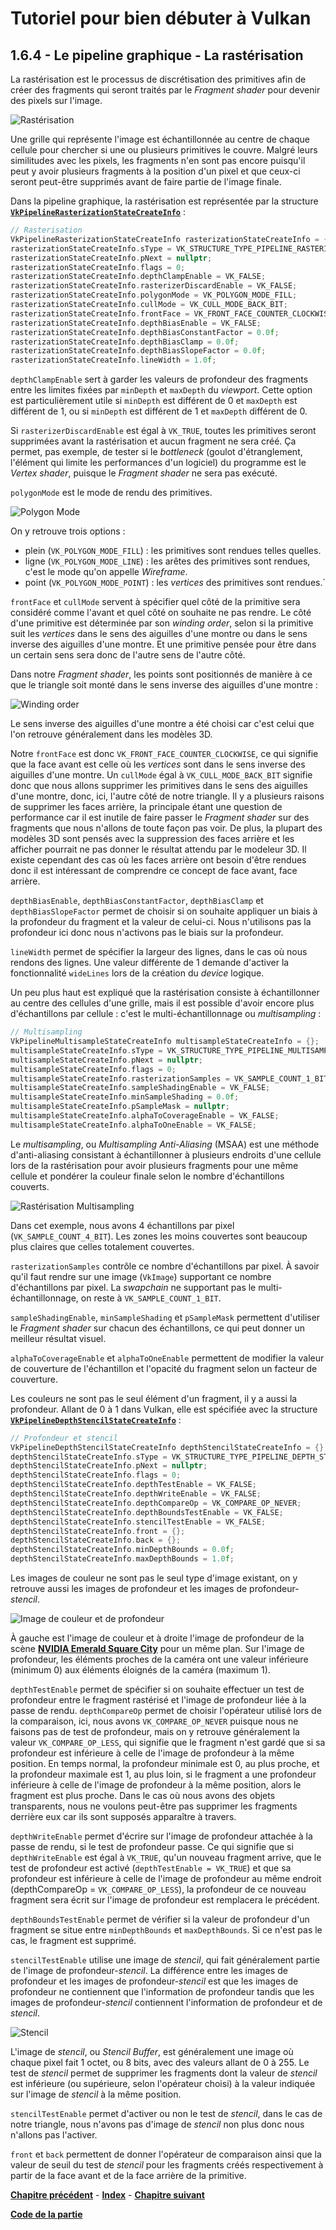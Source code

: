 # Tutoriel pour bien débuter à Vulkan
## 1.6.4 - Le pipeline graphique - La rastérisation

La rastérisation est le processus de discrétisation des primitives afin de créer des fragments qui seront traités par le *Fragment shader* pour devenir des pixels sur l'image.

![Rastérisation](images/rasterisation.png)

Une grille qui représente l'image est échantillonnée au centre de chaque cellule pour chercher si une ou plusieurs primitives le couvre. Malgré leurs similitudes avec les pixels, les fragments n'en sont pas encore puisqu'il peut y avoir plusieurs fragments à la position d'un pixel et que ceux-ci seront peut-être supprimés avant de faire partie de l'image finale.

Dans la pipeline graphique, la rastérisation est représentée par la structure [**``VkPipelineRasterizationStateCreateInfo``**](https://registry.khronos.org/vulkan/specs/1.3-extensions/man/html/VkPipelineRasterizationStateCreateInfo.html) :

```CPP
// Rasterisation
VkPipelineRasterizationStateCreateInfo rasterizationStateCreateInfo = {};
rasterizationStateCreateInfo.sType = VK_STRUCTURE_TYPE_PIPELINE_RASTERIZATION_STATE_CREATE_INFO;
rasterizationStateCreateInfo.pNext = nullptr;
rasterizationStateCreateInfo.flags = 0;
rasterizationStateCreateInfo.depthClampEnable = VK_FALSE;
rasterizationStateCreateInfo.rasterizerDiscardEnable = VK_FALSE;
rasterizationStateCreateInfo.polygonMode = VK_POLYGON_MODE_FILL;
rasterizationStateCreateInfo.cullMode = VK_CULL_MODE_BACK_BIT;
rasterizationStateCreateInfo.frontFace = VK_FRONT_FACE_COUNTER_CLOCKWISE;
rasterizationStateCreateInfo.depthBiasEnable = VK_FALSE;
rasterizationStateCreateInfo.depthBiasConstantFactor = 0.0f;
rasterizationStateCreateInfo.depthBiasClamp = 0.0f;
rasterizationStateCreateInfo.depthBiasSlopeFactor = 0.0f;
rasterizationStateCreateInfo.lineWidth = 1.0f;
```

``depthClampEnable`` sert à garder les valeurs de profondeur des fragments entre les limites fixées par ``minDepth`` et ``maxDepth`` du *viewport*. Cette option est particulièrement utile si ``minDepth`` est différent de 0 et ``maxDepth`` est différent de 1, ou si ``minDepth`` est différent de 1 et ``maxDepth`` différent de 0.

Si ``rasterizerDiscardEnable`` est égal à ``VK_TRUE``, toutes les primitives seront supprimées avant la rastérisation et aucun fragment ne sera créé. Ça permet, pas exemple, de tester si le *bottleneck* (goulot d'étranglement, l'élément qui limite les performances d'un logiciel) du programme est le *Vertex shader*, puisque le *Fragment shader* ne sera pas exécuté.

``polygonMode`` est le mode de rendu des primitives.

![Polygon Mode](images/polygon_mode.png)

On y retrouve trois options :
- plein (``VK_POLYGON_MODE_FILL``) : les primitives sont rendues telles quelles.
- ligne (``VK_POLYGON_MODE_LINE``) : les arêtes des primitives sont rendues, c'est le mode qu'on appelle *Wireframe*.
- point (``VK_POLYGON_MODE_POINT``) : les *vertices* des primitives sont rendues.`

``frontFace`` et ``cullMode`` servent à spécifier quel côté de la primitive sera considéré comme l'avant et quel côté on souhaite ne pas rendre. Le côté d'une primitive est déterminée par son *winding order*, selon si la primitive suit les *vertices* dans le sens des aiguilles d'une montre ou dans le sens inverse des aiguilles d'une montre. Et une primitive pensée pour être dans un certain sens sera donc de l'autre sens de l'autre côté.

Dans notre *Fragment shader*, les points sont positionnés de manière à ce que le triangle soit monté dans le sens inverse des aiguilles d'une montre :

![Winding order](images/winding_order.png)

Le sens inverse des aiguilles d'une montre a été choisi car c'est celui que l'on retrouve généralement dans les modèles 3D.

Notre ``frontFace`` est donc ``VK_FRONT_FACE_COUNTER_CLOCKWISE``, ce qui signifie que la face avant est celle où les *vertices* sont dans le sens inverse des aiguilles d'une montre. Un ``cullMode`` égal à ``VK_CULL_MODE_BACK_BIT`` signifie donc que nous allons supprimer les primitives dans le sens des aiguilles d'une montre, donc, ici, l'autre côté de notre triangle. Il y a plusieurs raisons de supprimer les faces arrière, la principale étant une question de performance car il est inutile de faire passer le *Fragment shader* sur des fragments que nous n'allons de toute façon pas voir. De plus, la plupart des modèles 3D sont pensés avec la suppression des faces arrière et les afficher pourrait ne pas donner le résultat attendu par le modeleur 3D. Il existe cependant des cas où les faces arrière ont besoin d'être rendues donc il est intéressant de comprendre ce concept de face avant, face arrière.

``depthBiasEnable``, ``depthBiasConstantFactor``, ``depthBiasClamp`` et ``depthBiasSlopeFactor`` permet de choisir si on souhaite appliquer un biais à la profondeur du fragment et la valeur de celui-ci. Nous n'utilisons pas la profondeur ici donc nous n'activons pas le biais sur la profondeur.

``lineWidth`` permet de spécifier la largeur des lignes, dans le cas où nous rendons des lignes. Une valeur différente de 1 demande d'activer la fonctionnalité ``wideLines`` lors de la création du *device* logique.

Un peu plus haut est expliqué que la rastérisation consiste à échantillonner au centre des cellules d'une grille, mais il est possible d'avoir encore plus d'échantillons par cellule : c'est le multi-échantillonnage ou *multisampling* :

```CPP
// Multisampling
VkPipelineMultisampleStateCreateInfo multisampleStateCreateInfo = {};
multisampleStateCreateInfo.sType = VK_STRUCTURE_TYPE_PIPELINE_MULTISAMPLE_STATE_CREATE_INFO;
multisampleStateCreateInfo.pNext = nullptr;
multisampleStateCreateInfo.flags = 0;
multisampleStateCreateInfo.rasterizationSamples = VK_SAMPLE_COUNT_1_BIT;
multisampleStateCreateInfo.sampleShadingEnable = VK_FALSE;
multisampleStateCreateInfo.minSampleShading = 0.0f;
multisampleStateCreateInfo.pSampleMask = nullptr;
multisampleStateCreateInfo.alphaToCoverageEnable = VK_FALSE;
multisampleStateCreateInfo.alphaToOneEnable = VK_FALSE;
```

Le *multisampling*, ou *Multisampling Anti-Aliasing* (MSAA) est une méthode d'anti-aliasing consistant à échantillonner à plusieurs endroits d'une cellule lors de la rastérisation pour avoir plusieurs fragments pour une même cellule et pondérer la couleur finale selon le nombre d'échantillons couverts.

![Rastérisation Multisampling](images/rasterisation_multisampling.png)

Dans cet exemple, nous avons 4 échantillons par pixel (``VK_SAMPLE_COUNT_4_BIT``). Les zones les moins couvertes sont beaucoup plus claires que celles totalement couvertes.

``rasterizationSamples`` contrôle ce nombre d'échantillons par pixel. À savoir qu'il faut rendre sur une image (``VkImage``) supportant ce nombre d'échantillons par pixel. La *swapchain* ne supportant pas le multi-échantillonnage, on reste à ``VK_SAMPLE_COUNT_1_BIT``.

``sampleShadingEnable``, ``minSampleShading`` et ``pSampleMask`` permettent d'utiliser le *Fragment shader* sur chacun des échantillons, ce qui peut donner un meilleur résultat visuel.

``alphaToCoverageEnable`` et ``alphaToOneEnable`` permettent de modifier la valeur de couverture de l'échantillon et l'opacité du fragment selon un facteur de couverture.

Les couleurs ne sont pas le seul élément d'un fragment, il y a aussi la profondeur. Allant de 0 à 1 dans Vulkan, elle est spécifiée avec la structure [**``VkPipelineDepthStencilStateCreateInfo``**](https://registry.khronos.org/vulkan/specs/1.3-extensions/man/html/VkPipelineDepthStencilStateCreateInfo.html) :

```CPP
// Profondeur et stencil
VkPipelineDepthStencilStateCreateInfo depthStencilStateCreateInfo = {};
depthStencilStateCreateInfo.sType = VK_STRUCTURE_TYPE_PIPELINE_DEPTH_STENCIL_STATE_CREATE_INFO;
depthStencilStateCreateInfo.pNext = nullptr;
depthStencilStateCreateInfo.flags = 0;
depthStencilStateCreateInfo.depthTestEnable = VK_FALSE;
depthStencilStateCreateInfo.depthWriteEnable = VK_FALSE;
depthStencilStateCreateInfo.depthCompareOp = VK_COMPARE_OP_NEVER;
depthStencilStateCreateInfo.depthBoundsTestEnable = VK_FALSE;
depthStencilStateCreateInfo.stencilTestEnable = VK_FALSE;
depthStencilStateCreateInfo.front = {};
depthStencilStateCreateInfo.back = {};
depthStencilStateCreateInfo.minDepthBounds = 0.0f;
depthStencilStateCreateInfo.maxDepthBounds = 1.0f;
```

Les images de couleur ne sont pas le seul type d'image existant, on y retrouve aussi les images de profondeur et les images de profondeur-*stencil*.

![Image de couleur et de profondeur](images/image_couleur_profondeur.png)

À gauche est l'image de couleur et à droite l'image de profondeur de la scène [**NVIDIA Emerald Square City**](https://developer.nvidia.com/orca/nvidia-emerald-square) pour un même plan. Sur l'image de profondeur, les éléments proches de la caméra ont une valeur inférieure (minimum 0) aux éléments éloignés de la caméra (maximum 1).

``depthTestEnable`` permet de spécifier si on souhaite effectuer un test de profondeur entre le fragment rastérisé et l'image de profondeur liée à la passe de rendu. ``depthCompareOp`` permet de choisir l'opérateur utilisé lors de la comparaison, ici, nous avons ``VK_COMPARE_OP_NEVER`` puisque nous ne faisons pas de test de profondeur, mais on y retrouve généralement la valeur ``VK_COMPARE_OP_LESS``, qui signifie que le fragment n'est gardé que si sa profondeur est inférieure à celle de l'image de profondeur à la même position. En temps normal, la profondeur minimale est 0, au plus proche, et la profondeur maximale est 1, au plus loin, si le fragment a une profondeur inférieure à celle de l'image de profondeur à la même position, alors le fragment est plus proche. Dans le cas où nous avons des objets transparents, nous ne voulons peut-être pas supprimer les fragments derrière eux car ils sont supposés apparaître à travers.

``depthWriteEnable`` permet d'écrire sur l'image de profondeur attachée à la passe de rendu, si le test de profondeur passe. Ce qui signifie que si ``depthWriteEnable`` est égal à ``VK_TRUE``, qu'un nouveau fragment arrive, que le test de profondeur est activé (``depthTestEnable = VK_TRUE``) et que sa profondeur est inférieure à celle de l'image de profondeur au même endroit (depthCompareOp = ``VK_COMPARE_OP_LESS``), la profondeur de ce nouveau fragment sera écrit sur l'image de profondeur est remplacera le précédent.

``depthBoundsTestEnable`` permet de vérifier si la valeur de profondeur d'un fragment se situe entre ``minDepthBounds`` et ``maxDepthBounds``. Si ce n'est pas le cas, le fragment est supprimé.

``stencilTestEnable`` utilise une image de *stencil*, qui fait généralement partie de l'image de profondeur-*stencil*. La différence entre les images de profondeur et les images de profondeur-*stencil* est que les images de profondeur ne contiennent que l'information de profondeur tandis que les images de profondeur-*stencil* contiennent l'information de profondeur et de *stencil*.

![Stencil](images/stencil.png)

L'image de *stencil*, ou *Stencil Buffer*, est généralement une image où chaque pixel fait 1 octet, ou 8 bits, avec des valeurs allant de 0 à 255. Le test de *stencil* permet de supprimer les fragments dont la valeur de *stencil* est inférieure (ou supérieure, selon l'opérateur choisi) à la valeur indiquée sur l'image de *stencil* à la même position.

``stencilTestEnable`` permet d'activer ou non le test de *stencil*, dans le cas de notre triangle, nous n'avons pas d'image de *stencil* non plus donc nous n'allons pas l'activer.

``front`` et ``back`` permettent de donner l'opérateur de comparaison ainsi que la valeur de seuil du test de *stencil* pour les fragments créés respectivement à partir de la face avant et de la face arrière de la primitive.

[**Chapitre précédent**](3.md) - [**Index**](../../index.md) - [**Chapitre suivant**](5.md)

[**Code de la partie**](https://github.com/ZaOniRinku/TutorielVulkanFR/tree/partie1/6)